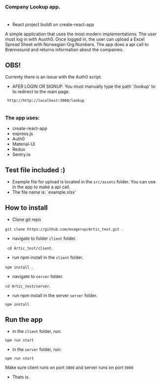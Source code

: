 ### Company Lookup app.

#

- React project buildt on create-react-app

A simple application that uses the most modern implementations.
The user must log in with Auoth0. Once logged in, the user can upload a Excel Spread Sheet with Norwegian Org.Numbers. The app does a api call to Brønnesund and returns information about the companies.

## OBS!

Currenty there is an issue with the Auth0 script.

- AFER LOGIN OR SIGNUP. You must manually type the path '/lookup' to to redirect to the main page.

` http://http://localhost:3000/lookup`

#

### The app uses:

- create-react-app
- express.js
- Auth0
- Material-UI
- Redux
- Sentry.io

## Test file included :)

- Example file for upload is located in the `src/assets`
  folder. You can use in the app to make a api call.
- The file name is: `example.xlsx'

## How to install

- Clone git repo

`git clone https://github.com/msagerup/Artic_test.git `.

- navigate to folder `client` folder.

` cd Artic_test/client`.

- run npm install in the `client` folder.

`npm install `.

- navigate to `server` folder.

`cd Artic_test/server`.

- run npm install in the server `server` folder.

`npm install `

## Run the app

- in the `client` folder, run:

`npm run start`

- in the `server` folder, run:

`npm run start`

Make sure client runs on port `3000` and server runs on port `5000`

- Thats is.
